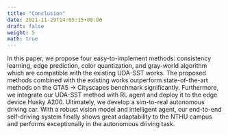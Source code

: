```yaml
---
title: "Conclusion"
date: 2021-11-29T14:05:15+08:00
draft: false
weight: 5
math: true
---
```


In this paper, we propose four easy-to-implement methods: consistency learning, edge prediction, color quantization, and gray-world algorithm which are compatible with the existing UDA-SST works. The proposed methods combined with the existing works outperform state-of-the-art methods on the GTA5 $\to$ Cityscapes benchmark significantly. Furthermore, we integrate our UDA-SST method with RL agent and deploy it to the edge device Husky A200. Ultimately, we develop a sim-to-real autonomous driving car. With a robust vision model and intelligent agent, our end-to-end self-driving system finally shows great adaptability to the NTHU campus and performs exceptionally in the autonomous driving task. 